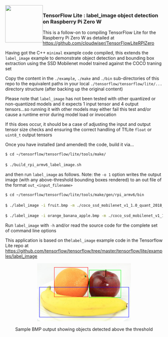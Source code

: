 <img align="left" width="120" height="120" src="https://avatars0.githubusercontent.com/u/15658638?s=200&v=4">

### TensorFlow Lite : label_image object detection on Raspberry Pi Zero W

This is a follow-on to compiling TensorFlow Lite for the Raspberry Pi Zero W as detailed at https://github.com/cloudwiser/TensorFlowLiteRPIZero

Having got the C++ `minimal` example code compiled, this extends the `label_image` example to demonstrate object detection and bounding box extraction using the SSD Mobilenet model trained against the COCO traning set

Copy the content in the `./example`, `./make` and `./bin` sub-directories of this repo to the equivalent paths in your local `./tensorflow/tensorflow/lite/...` directory structure (after backing up the original content)

Please note that `label_image` has not been tested with other quantized or non-quantized models and it expects 1 input tensor and 4 output tensors...so running it with other models may either fail this test and/or cause a runtime error during model load or invocation

If this does occur, it should be a case of adjusting the input and output tensor size checks and ensuring the correct handling of TfLite `float` or `uint8_t` output tensors

Once you have installed (and amended) the code, build it via...

```sh
$ cd ~/tensorflow/tensorflow/lite/tools/make/

$ ./build_rpi_armv6_label_image.sh
```

and then run `label_image` as follows. Note: the `-o 1` option writes the output image (with any above-threshold bounding boxes rendered) to an out file of the format `out_<input_filename>` 

```sh
$ cd ~/tensorflow/tensorflow/lite/tools/make/gen/rpi_armv6/bin

$ ./label_image -i fruit.bmp -m ./coco_ssd_mobilenet_v1_1.0_quant_2018_06_29/detect.tflite -l ./coco_ssd_mobilenet_v1_1.0_quant_2018_06_29/labelmap.txt -v 1

$ ./label_image -i orange_banana_apple.bmp -m ./coco_ssd_mobilenet_v1_1.0_quant_2018_06_29/detect.tflite -l ./coco_ssd_mobilenet_v1_1.0_quant_2018_06_29/labelmap.txt -o 1
```

Run `label_image` with `-h` and/or read the source code for the complete set of command line options

This application is based on the`label_image` example code in the Tensorflow Lite repo at https://github.com/tensorflow/tensorflow/tree/master/tensorflow/lite/examples/label_image 
 

<p align="center">
  <img height="186px" width="300px" src="./assets/out_orange_banana_apple.bmp"/>
</p>
<p align="center">Sample BMP output showing objects detected above the threshold<p align="center">
